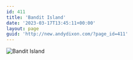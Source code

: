 ```yaml
---
id: 411
title: 'Bandit Island'
date: '2023-03-17T13:45:11+00:00'
layout: page
guid: 'http://new.andydixon.com/?page_id=411'
---
```


![Bandit Island](https://i0.wp.com/assets.g8x2.ldn.idrivee2-23.com/posters/Bandit%20Island%2001.jpg?w=1200&ssl=1 "Bandit Island")